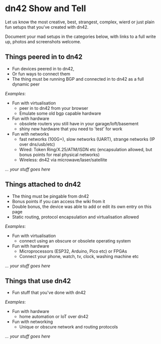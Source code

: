 # dn42 Show and Tell

Let us know the most creative, best, strangest, complex, wierd or just plain fun setups that you've created with dn42. 

Document your mad setups in the categories below, with links to a full write up, photos and screenshots welcome.


## Things peered in to dn42
 - Fun devices peered in to dn42,
 - Or fun ways to connect them
 - The thing must be running BGP and connected in to dn42 as a full dynamic peer

*Examples*:
 - Fun with virtualisation
   - peer in to dn42 from your browser
   - Emulate some old bgp capable hardware
 - Fun with hardware
   - obsolete routers you still have in your garage/loft/basement
   - shiny new hardware that you need to 'test' for work
 - Fun with networks
   - fast networks (100G+), slow networks (UART), strange networks (IP over dns/usb/etc)
   - Wired: Token Ring/X.25/ATM/ISDN etc (encapsulation allowed, but bonus points for real physical networks)
   - Wireless: dn42 via microwave/laser/satellite

*... your stuff goes here*    

## Things attached to dn42
 - The thing must be pingable from dn42
 - Bonus points if you can access the wiki from it
 - Double bonus, the device was able to add or edit its own entry on this page
 - Static routing, protocol encapsulation and virtualisation allowed

*Examples*:
 - Fun with virtualisation
   - connect using an obscure or obsolete operating system
 - Fun with hardware
   - Microprocessors (ESP32, Arduino, Pico etc) or FPGAs
   - Connect your phone, watch, tv, clock, washing machine etc

*... your stuff goes here*  

## Things that use dn42
 - Fun stuff that you've done with dn42

*Examples*:
 - Fun with hardware
   - home automation or IoT over dn42 
 - Fun with networking
   - Unique or obscure network and routing protocols

*... your stuff goes here*  
